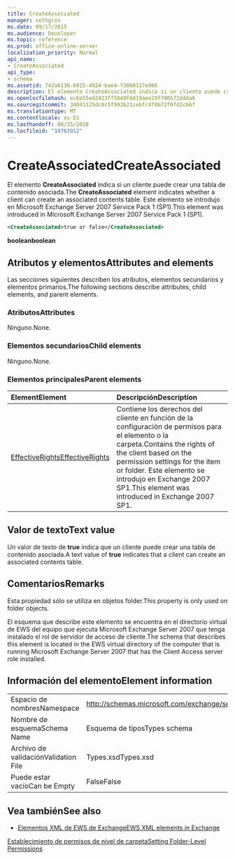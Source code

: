 ```yaml
---
title: CreateAssociated
manager: sethgros
ms.date: 09/17/2015
ms.audience: Developer
ms.topic: reference
ms.prod: office-online-server
localization_priority: Normal
api_name:
- CreateAssociated
api_type:
- schema
ms.assetid: 742a6136-6015-4924-bae4-f3868127e966
description: El elemento CreateAssociated indica si un cliente puede crear una tabla de contenido asociada. Este elemento se introdujo en Microsoft Exchange Server 2007 Service Pack 1 (SP1).
ms.openlocfilehash: ec6e55ed2423ff5849f6d19aee29f790572ddda6
ms.sourcegitcommit: 34041125dc8c5f993b21cebfc4f8b72f0fd2cb6f
ms.translationtype: MT
ms.contentlocale: es-ES
ms.lasthandoff: 06/25/2018
ms.locfileid: "19763912"
---
```

# <a name="createassociated"></a><span data-ttu-id="9b43c-104">CreateAssociated</span><span class="sxs-lookup"><span data-stu-id="9b43c-104">CreateAssociated</span></span>

<span data-ttu-id="9b43c-105">El elemento **CreateAssociated** indica si un cliente puede crear una tabla de contenido asociada.</span><span class="sxs-lookup"><span data-stu-id="9b43c-105">The **CreateAssociated** element indicates whether a client can create an associated contents table.</span></span> <span data-ttu-id="9b43c-106">Este elemento se introdujo en Microsoft Exchange Server 2007 Service Pack 1 (SP1).</span><span class="sxs-lookup"><span data-stu-id="9b43c-106">This element was introduced in Microsoft Exchange Server 2007 Service Pack 1 (SP1).</span></span> 
  
```xml
<CreateAssociated>true or false</CreateAssociated>
```

 <span data-ttu-id="9b43c-107">**boolean**</span><span class="sxs-lookup"><span data-stu-id="9b43c-107">**boolean**</span></span>
## <a name="attributes-and-elements"></a><span data-ttu-id="9b43c-108">Atributos y elementos</span><span class="sxs-lookup"><span data-stu-id="9b43c-108">Attributes and elements</span></span>

<span data-ttu-id="9b43c-109">Las secciones siguientes describen los atributos, elementos secundarios y elementos primarios.</span><span class="sxs-lookup"><span data-stu-id="9b43c-109">The following sections describe attributes, child elements, and parent elements.</span></span>
  
### <a name="attributes"></a><span data-ttu-id="9b43c-110">Atributos</span><span class="sxs-lookup"><span data-stu-id="9b43c-110">Attributes</span></span>

<span data-ttu-id="9b43c-111">Ninguno.</span><span class="sxs-lookup"><span data-stu-id="9b43c-111">None.</span></span>
  
### <a name="child-elements"></a><span data-ttu-id="9b43c-112">Elementos secundarios</span><span class="sxs-lookup"><span data-stu-id="9b43c-112">Child elements</span></span>

<span data-ttu-id="9b43c-113">Ninguno.</span><span class="sxs-lookup"><span data-stu-id="9b43c-113">None.</span></span>
  
### <a name="parent-elements"></a><span data-ttu-id="9b43c-114">Elementos principales</span><span class="sxs-lookup"><span data-stu-id="9b43c-114">Parent elements</span></span>

|<span data-ttu-id="9b43c-115">**Element**</span><span class="sxs-lookup"><span data-stu-id="9b43c-115">**Element**</span></span>|<span data-ttu-id="9b43c-116">**Descripción**</span><span class="sxs-lookup"><span data-stu-id="9b43c-116">**Description**</span></span>|
|:-----|:-----|
|[<span data-ttu-id="9b43c-117">EffectiveRights</span><span class="sxs-lookup"><span data-stu-id="9b43c-117">EffectiveRights</span></span>](effectiverights.md) <br/> |<span data-ttu-id="9b43c-118">Contiene los derechos del cliente en función de la configuración de permisos para el elemento o la carpeta.</span><span class="sxs-lookup"><span data-stu-id="9b43c-118">Contains the rights of the client based on the permission settings for the item or folder.</span></span> <span data-ttu-id="9b43c-119">Este elemento se introdujo en Exchange 2007 SP1.</span><span class="sxs-lookup"><span data-stu-id="9b43c-119">This element was introduced in Exchange 2007 SP1.</span></span>  <br/> |
   
## <a name="text-value"></a><span data-ttu-id="9b43c-120">Valor de texto</span><span class="sxs-lookup"><span data-stu-id="9b43c-120">Text value</span></span>

<span data-ttu-id="9b43c-121">Un valor de texto de **true** indica que un cliente puede crear una tabla de contenido asociada.</span><span class="sxs-lookup"><span data-stu-id="9b43c-121">A text value of **true** indicates that a client can create an associated contents table.</span></span> 
  
## <a name="remarks"></a><span data-ttu-id="9b43c-122">Comentarios</span><span class="sxs-lookup"><span data-stu-id="9b43c-122">Remarks</span></span>

<span data-ttu-id="9b43c-123">Esta propiedad sólo se utiliza en objetos folder.</span><span class="sxs-lookup"><span data-stu-id="9b43c-123">This property is only used on folder objects.</span></span>
  
<span data-ttu-id="9b43c-124">El esquema que describe este elemento se encuentra en el directorio virtual de EWS del equipo que ejecuta Microsoft Exchange Server 2007 que tenga instalado el rol de servidor de acceso de cliente.</span><span class="sxs-lookup"><span data-stu-id="9b43c-124">The schema that describes this element is located in the EWS virtual directory of the computer that is running Microsoft Exchange Server 2007 that has the Client Access server role installed.</span></span>
  
## <a name="element-information"></a><span data-ttu-id="9b43c-125">Información del elemento</span><span class="sxs-lookup"><span data-stu-id="9b43c-125">Element information</span></span>

|||
|:-----|:-----|
|<span data-ttu-id="9b43c-126">Espacio de nombres</span><span class="sxs-lookup"><span data-stu-id="9b43c-126">Namespace</span></span>  <br/> |http://schemas.microsoft.com/exchange/services/2006/types  <br/> |
|<span data-ttu-id="9b43c-127">Nombre de esquema</span><span class="sxs-lookup"><span data-stu-id="9b43c-127">Schema Name</span></span>  <br/> |<span data-ttu-id="9b43c-128">Esquema de tipos</span><span class="sxs-lookup"><span data-stu-id="9b43c-128">Types schema</span></span>  <br/> |
|<span data-ttu-id="9b43c-129">Archivo de validación</span><span class="sxs-lookup"><span data-stu-id="9b43c-129">Validation File</span></span>  <br/> |<span data-ttu-id="9b43c-130">Types.xsd</span><span class="sxs-lookup"><span data-stu-id="9b43c-130">Types.xsd</span></span>  <br/> |
|<span data-ttu-id="9b43c-131">Puede estar vacío</span><span class="sxs-lookup"><span data-stu-id="9b43c-131">Can be Empty</span></span>  <br/> |<span data-ttu-id="9b43c-132">False</span><span class="sxs-lookup"><span data-stu-id="9b43c-132">False</span></span>  <br/> |
   
## <a name="see-also"></a><span data-ttu-id="9b43c-133">Vea también</span><span class="sxs-lookup"><span data-stu-id="9b43c-133">See also</span></span>



- [<span data-ttu-id="9b43c-134">Elementos XML de EWS de Exchange</span><span class="sxs-lookup"><span data-stu-id="9b43c-134">EWS XML elements in Exchange</span></span>](ews-xml-elements-in-exchange.md)


[<span data-ttu-id="9b43c-135">Establecimiento de permisos de nivel de carpeta</span><span class="sxs-lookup"><span data-stu-id="9b43c-135">Setting Folder-Level Permissions</span></span>](http://msdn.microsoft.com/library/c7530e86-5112-401c-b10a-9c054ae59f07%28Office.15%29.aspx)

